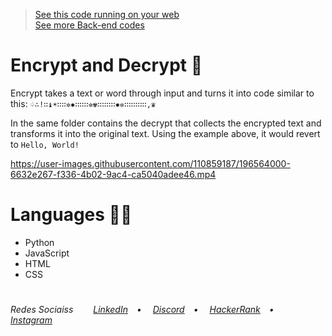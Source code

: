 ><a href="https://vlb-parallax-scroll-effect.netlify.app/" target="_blank">See this code running on your web</a></br>
><a href="https://github.com/stars/VictorlBueno/lists/back-end" target="_blank">See more Back-end codes</a></br>

# Encrypt and Decrypt 🔡
Encrypt takes a text or word through input and turns it into code similar to this: <code>♤∴!∷♝☀∷∷✲✸∷∷∷✲✾∷∷∷∷✸✲∷∷∷∷∷,♛</code>

In the same folder contains the decrypt that collects the encrypted text and transforms it into the original text. Using the example above, it would revert to <code>Hello, World!</code>

https://user-images.githubusercontent.com/110859187/196564000-6632e267-f336-4b02-9ac4-ca5040adee46.mp4

# Languages 👨‍💻
<ul>
  <li>Python</li>
  <li>JavaScript</li>
  <li>HTML</li>
  <li>CSS</li>
</ul>
 
#
<h6>Redes Sociaiss&ensp;&ensp;&ensp;&ensp;
<a href="https://linkedin.com/in/victorlbueno/" target="_blank">LinkedIn</a>&ensp;&ensp;•&ensp;&ensp;
<a href="https://discordapp.com/users/Playsken#1180" target="_blank">Discord</a>&ensp;&ensp;•&ensp;&ensp;
<a href="https://www.hackerrank.com/Playsken" target="_blank">HackerRank</a>&ensp;&ensp;•&ensp;&ensp;
<a href="https://instagram.com/victorlbueno" target="_blank">Instagram</a></h6>

